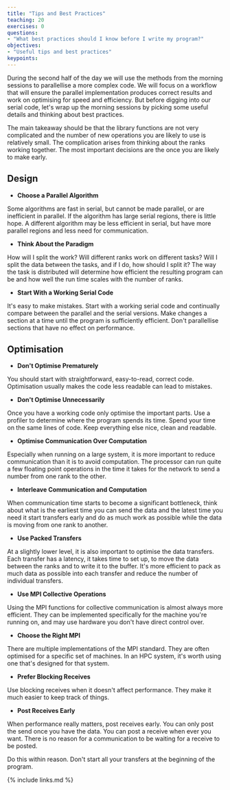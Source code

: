 ```yaml
---
title: "Tips and Best Practices"
teaching: 20
exercises: 0
questions:
- "What best practices should I know before I write my program?"
objectives:
- "Useful tips and best practices"
keypoints:
---
```


During the second half of the day we will use the methods from the morning sessions
to parallellise a more complex code.
We will focus on a workflow that will ensure the parallel implementation produces
correct results and work on optimising for speed and efficiency. 
But before digging into our serial code, let's wrap up the morning sessions by picking
some useful details and thinking about best practices.

The main takeaway should be that the library functions are not very complicated and 
the number of new operations you are likely to use is relatively small.
The complication arises from thinking about the ranks working together.
The most important decisions are the once you are likely to make early.

## Design

* **Choose a Parallel Algorithm**

Some algorithms are fast in serial, but cannot be made parallel, or are
inefficient in parallel.
If the algorithm has large serial regions, there is little hope.
A different algorithm may be less efficient in serial, but have more
parallel regions and less need for communication.


* **Think About the Paradigm**

How will I split the work? Will different ranks work on different tasks?
Will I split the data between the tasks, and if I do, how should I split it?
The way the task is distributed will determine how efficient the resulting
program can be and how well the run time scales with the number of ranks.


* **Start With a Working Serial Code**

It's easy to make mistakes.
Start with a working serial code and continually compare between the
parallel and the serial versions.
Make changes a section at a time until the program is sufficiently
efficient.
Don't parallellise sections that have no effect on performance.

## Optimisation

* **Don't Optimise Prematurely**

You should start with straightforward, easy-to-read, correct code.
Optimisation usually makes the code less readable can lead to mistakes.


* **Don't Optimise Unnecessarily**

Once you have a working code only optimise the important parts.
Use a profiler to determine where the program spends its time.
Spend your time on the same lines of code.
Keep everything else nice, clean and readable.


* **Optimise Communication Over Computation**

Especially when running on a large system, it is more important to reduce 
communication than it is to avoid computation. The processor can run quite a 
few floating point operations in the time it takes for the network to send
a number from one rank to the other.


* **Interleave Communication and Computation**

When communication time starts to become a significant bottleneck, think about
what is the earliest time you can send the data and the latest time you need it
start transfers early and do as much work as possible while the data is moving
from one rank to another.


* **Use Packed Transfers**

At a slightly lower level, it is also important to optimise the data transfers.
Each transfer has a latency, it takes time to set up, to move the data
between the ranks and to write it to the buffer.
It's more efficient to pack as much data as possible into each transfer
and reduce the number of individual transfers.

* **Use MPI Collective Operations**

Using the MPI functions for collective communication is almost always more
efficient.
They can be implemented specifically for the machine you're running on,
and may use hardware you don't have direct control over.


* **Choose the Right MPI**

There are multiple implementations of the MPI standard.
They are often optimised for a specific set of machines.
In an HPC system, it's worth using one that's designed for that system.


* **Prefer Blocking Receives**

Use blocking receives when it doesn't affect performance.
They make it much easier to keep track of things.


* **Post Receives Early**

When performance really matters, post receives early.
You can only post the send once you have the data.
You can post a receive when ever you want.
There is no reason for a communication to be waiting for a
receive to be posted.

Do this within reason. Don't start all your transfers at the beginning of the program.

{% include links.md %}

